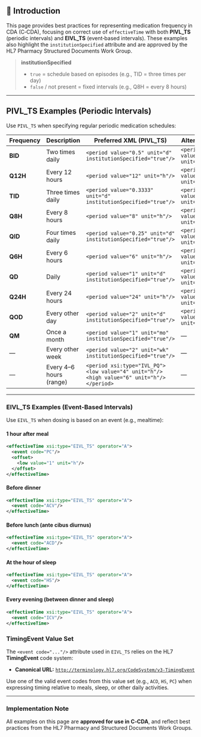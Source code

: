## 🧾 Introduction

This page provides best practices for representing medication frequency in CDA (C‑CDA), focusing on correct use of `effectiveTime` with both **PIVL_TS** (periodic intervals) and **EIVL_TS** (event‑based intervals). These examples also highlight the `institutionSpecified` attribute and are approved by the HL7 Pharmacy Structured Documents Work Group.

> **institutionSpecified**  
> - `true` = schedule based on episodes (e.g., TID = three times per day)  
> - `false` / not present = fixed intervals (e.g., Q8H = every 8 hours)

---

## PIVL_TS Examples (Periodic Intervals)

Use `PIVL_TS` when specifying regular periodic medication schedules:

| Frequency | Description          | Preferred XML (PIVL_TS)                                                | Alternate XML |
|----------|----------------------|------------------------------------------------------------------------|----------------|
| **BID** | Two times daily       | `<period value="0.5" unit="d" institutionSpecified="true"/>`           | `<period value="12" unit="h"/>` |
| **Q12H** | Every 12 hours       | `<period value="12" unit="h"/>`                                        | `<period value="0.5" unit="d"/>` |
| **TID** | Three times daily     | `<period value="0.3333" unit="d" institutionSpecified="true"/>`        | `<period value="8" unit="h"/>` |
| **Q8H** | Every 8 hours         | `<period value="8" unit="h"/>`                                         | `<period value="0.3333" unit="d"/>` |
| **QID** | Four times daily      | `<period value="0.25" unit="d" institutionSpecified="true"/>`          | `<period value="6" unit="h"/>` |
| **Q6H** | Every 6 hours         | `<period value="6" unit="h"/>`                                         | `<period value="0.25" unit="d"/>` |
| **QD**  | Daily                 | `<period value="1" unit="d" institutionSpecified="true"/>`             | `<period value="24" unit="h"/>` |
| **Q24H**| Every 24 hours        | `<period value="24" unit="h"/>`                                        | `<period value="1" unit="d"/>` |
| **QOD** | Every other day       | `<period value="2" unit="d" institutionSpecified="true"/>`             | `<period value="48" unit="h"/>` |
| **QM**  | Once a month          | `<period value="1" unit="mo" institutionSpecified="true"/>`            | — |
| —        | Every other week      | `<period value="2" unit="wk" institutionSpecified="true"/>`            | — |
| —        | Every 4–6 hours (range)| `<period xsi:type="IVL_PQ"><low value="4" unit="h"/><high value="6" unit="h"/></period>` | — |

---

### EIVL_TS Examples (Event-Based Intervals)

Use `EIVL_TS` when dosing is based on an event (e.g., mealtime):

#### 1 hour after meal
```xml
<effectiveTime xsi:type="EIVL_TS" operator="A">
  <event code="PC"/>
  <offset>
    <low value="1" unit="h"/>
  </offset>
</effectiveTime>
```

#### Before dinner

```xml
<effectiveTime xsi:type="EIVL_TS" operator="A">
  <event code="ACV"/>
</effectiveTime>
```

#### Before lunch (ante cibus diurnus)

```xml
<effectiveTime xsi:type="EIVL_TS" operator="A">
  <event code="ACD"/>
</effectiveTime>
```

#### At the hour of sleep

```xml
<effectiveTime xsi:type="EIVL_TS" operator="A">
  <event code="HS"/>
</effectiveTime>
```

#### Every evening (between dinner and sleep)

```xml
<effectiveTime xsi:type="EIVL_TS" operator="A">
  <event code="ICV"/>
</effectiveTime>
```

### TimingEvent Value Set

The `<event code="..."/>` attribute used in `EIVL_TS` relies on the HL7 **TimingEvent** code system:

- **Canonical URL:** [`http://terminology.hl7.org/CodeSystem/v3-TimingEvent`](http://terminology.hl7.org/CodeSystem/v3-TimingEvent)

Use one of the valid event codes from this value set (e.g., `ACD`, `HS`, `PC`) when expressing timing relative to meals, sleep, or other daily activities.

---

### Implementation Note

All examples on this page are **approved for use in C‑CDA**, and reflect best practices from the HL7 Pharmacy and Structured Documents Work Groups.
